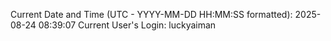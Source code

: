 Current Date and Time (UTC - YYYY-MM-DD HH:MM:SS formatted): 2025-08-24 08:39:07
Current User's Login: luckyaiman
